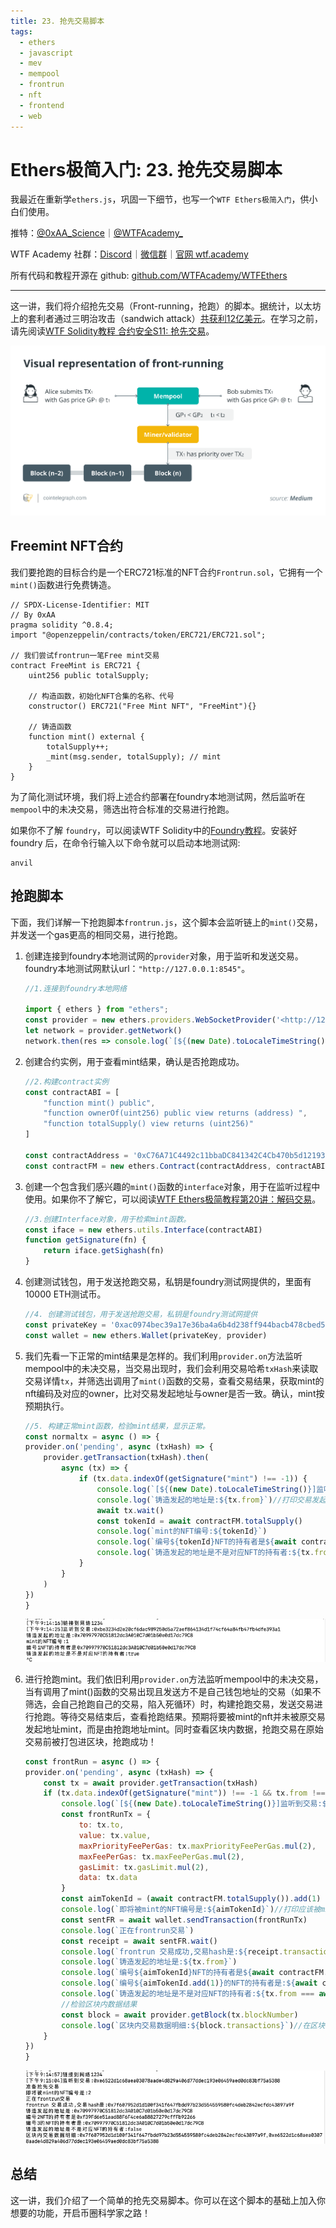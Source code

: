 ```yaml
---
title: 23. 抢先交易脚本
tags:
  - ethers
  - javascript
  - mev
  - mempool
  - frontrun
  - nft
  - frontend
  - web
---
```


# Ethers极简入门: 23. 抢先交易脚本

我最近在重新学`ethers.js`，巩固一下细节，也写一个`WTF Ethers极简入门`，供小白们使用。

推特：[@0xAA_Science](https://twitter.com/0xAA_Science)｜[@WTFAcademy_](https://twitter.com/WTFAcademy_)

WTF Academy 社群：[Discord](https://discord.gg/5akcruXrsk)｜[微信群](https://docs.google.com/forms/d/e/1FAIpQLSe4KGT8Sh6sJ7hedQRuIYirOoZK_85miz3dw7vA1-YjodgJ-A/viewform?usp=sf_link)｜[官网 wtf.academy](https://wtf.academy)

所有代码和教程开源在 github: [github.com/WTFAcademy/WTFEthers](https://github.com/WTFAcademy/WTF-Ethers)

---

这一讲，我们将介绍抢先交易（Front-running，抢跑）的脚本。据统计，以太坊上的套利者通过三明治攻击（sandwich attack）[共获利12亿美元](https://dune.com/chorus_one/ethereum-mev-data)。在学习之前，请先阅读[WTF Solidity教程 合约安全S11: 抢先交易](https://github.com/AmazingAng/WTFSolidity/blob/main/S11_Frontrun/readme.md)。

![](./img/23-1.png)

## Freemint NFT合约

我们要抢跑的目标合约是一个ERC721标准的NFT合约`Frontrun.sol`，它拥有一个`mint()`函数进行免费铸造。

```solidity
// SPDX-License-Identifier: MIT
// By 0xAA
pragma solidity ^0.8.4;
import "@openzeppelin/contracts/token/ERC721/ERC721.sol";

// 我们尝试frontrun一笔Free mint交易
contract FreeMint is ERC721 {
    uint256 public totalSupply;

    // 构造函数，初始化NFT合集的名称、代号
    constructor() ERC721("Free Mint NFT", "FreeMint"){}

    // 铸造函数
    function mint() external {
        totalSupply++;
        _mint(msg.sender, totalSupply); // mint
    }
}
```

为了简化测试环境，我们将上述合约部署在foundry本地测试网，然后监听在`mempool`中的未决交易，筛选出符合标准的交易进行抢跑。

如果你不了解 `foundry`，可以阅读WTF Solidity中的[Foundry教程](https://github.com/AmazingAng/WTF-Solidity/blob/main/Topics/Tools/TOOL07_Foundry/readme.md)。安装好 foundry 后，在命令行输入以下命令就可以启动本地测试网:

```shell
anvil
```

## 抢跑脚本

下面，我们详解一下抢跑脚本`frontrun.js`，这个脚本会监听链上的`mint()`交易，并发送一个gas更高的相同交易，进行抢跑。

1. 创建连接到foundry本地测试网的`provider`对象，用于监听和发送交易。foundry本地测试网默认url：`"http://127.0.0.1:8545"`。

    ```js
    //1.连接到foundry本地网络

    import { ethers } from "ethers";
    const provider = new ethers.providers.WebSocketProvider('<http://127.0.0.1:8545>')
    let network = provider.getNetwork()
    network.then(res => console.log(`[${(new Date).toLocaleTimeString()}]链接到网络${res.chainId}`))
    ```
2. 创建合约实例，用于查看mint结果，确认是否抢跑成功。

    ```js
    //2.构建contract实例
    const contractABI = [
        "function mint() public",
        "function ownerOf(uint256) public view returns (address) ",
        "function totalSupply() view returns (uint256)"
    ]

    const contractAddress = '0xC76A71C4492c11bbaDC841342C4Cb470b5d12193'//合约地址
    const contractFM = new ethers.Contract(contractAddress, contractABI, provider)
    ```
3. 创建一个包含我们感兴趣的`mint()`函数的`interface`对象，用于在监听过程中使用。如果你不了解它，可以阅读[WTF Ethers极简教程第20讲：解码交易](https://github.com/WTFAcademy/WTFEthers/blob/main/20_DecodeTx/readme.md)。

    ```js
    //3.创建Interface对象，用于检索mint函数。
    const iface = new ethers.utils.Interface(contractABI)
    function getSignature(fn) {
        return iface.getSighash(fn)
    }
    ```

4. 创建测试钱包，用于发送抢跑交易，私钥是foundry测试网提供的，里面有10000 ETH测试币。

    ```js
    //4. 创建测试钱包，用于发送抢跑交易，私钥是foundry测试网提供
    const privateKey = '0xac0974bec39a17e36ba4a6b4d238ff944bacb478cbed5efcae784d7bf4f2ff80'
    const wallet = new ethers.Wallet(privateKey, provider)
    ```

5. 我们先看一下正常的mint结果是怎样的。我们利用`provider.on`方法监听mempool中的未决交易，当交易出现时，我们会利用交易哈希`txHash`来读取交易详情`tx`，并筛选出调用了`mint()`函数的交易，查看交易结果，获取mint的nft编码及对应的owner，比对交易发起地址与owner是否一致。确认，mint按预期执行。

    ```js
    //5. 构建正常mint函数，检验mint结果，显示正常。
    const normaltx = async () => {
    provider.on('pending', async (txHash) => {
        provider.getTransaction(txHash).then(
            async (tx) => {
                if (tx.data.indexOf(getSignature("mint") !== -1)) {
                    console.log(`[${(new Date).toLocaleTimeString()}]监听到交易:${txHash}`)
                    console.log(`铸造发起的地址是:${tx.from}`)//打印交易发起地址
                    await tx.wait()
                    const tokenId = await contractFM.totalSupply()
                    console.log(`mint的NFT编号:${tokenId}`)
                    console.log(`编号${tokenId}NFT的持有者是${await contractFM.ownerOf(tokenId)}`)//打印nft持有者地址
                    console.log(`铸造发起的地址是不是对应NFT的持有者:${tx.from === await contractFM.ownerOf(tokenId)}`)//比较二者是否一致
                }
            }
        )
    })
    }
    ```

    ![](./img/23-2.png)

6. 进行抢跑mint。我们依旧利用`provider.on`方法监听mempool中的未决交易，当有调用了mint()函数的交易出现且发送方不是自己钱包地址的交易（如果不筛选，会自己抢跑自己的交易，陷入死循环）时，构建抢跑交易，发送交易进行抢跑。等待交易结束后，查看抢跑结果。预期将要被mint的nft并未被原交易发起地址mint，而是由抢跑地址mint。同时查看区块内数据，抢跑交易在原始交易前被打包进区块，抢跑成功！

    ```js
    const frontRun = async () => {
    provider.on('pending', async (txHash) => {
        const tx = await provider.getTransaction(txHash)
        if (tx.data.indexOf(getSignature("mint")) !== -1 && tx.from !== wallet.address) {
            console.log(`[${(new Date).toLocaleTimeString()}]监听到交易:${txHash}\n准备抢先交易`)
            const frontRunTx = {
                to: tx.to,
                value: tx.value,
                maxPriorityFeePerGas: tx.maxPriorityFeePerGas.mul(2),
                maxFeePerGas: tx.maxFeePerGas.mul(2),
                gasLimit: tx.gasLimit.mul(2),
                data: tx.data
            }
            const aimTokenId = (await contractFM.totalSupply()).add(1)
            console.log(`即将被mint的NFT编号是:${aimTokenId}`)//打印应该被mint的nft编号
            const sentFR = await wallet.sendTransaction(frontRunTx)
            console.log(`正在frontrun交易`)
            const receipt = await sentFR.wait()
            console.log(`frontrun 交易成功,交易hash是:${receipt.transactionHash}`)
            console.log(`铸造发起的地址是:${tx.from}`)
            console.log(`编号${aimTokenId}NFT的持有者是${await contractFM.ownerOf(aimTokenId)}`)//刚刚mint的nft持有者并不是tx.from
            console.log(`编号${aimTokenId.add(1)}的NFT的持有者是:${await contractFM.ownerOf(aimTokenId.add(1))}`)//tx.from被wallet.address抢跑，mint了下一个nft
            console.log(`铸造发起的地址是不是对应NFT的持有者:${tx.from === await contractFM.ownerOf(aimTokenId)}`)//比对地址，tx.from被抢跑
            //检验区块内数据结果
            const block = await provider.getBlock(tx.blockNumber)
            console.log(`区块内交易数据明细:${block.transactions}`)//在区块内，后发交易排在先发交易前，抢跑成功。
        }
    })
    }
    ```

    ![](./img/23-3.png)

## 总结

这一讲，我们介绍了一个简单的抢先交易脚本。你可以在这个脚本的基础上加入你想要的功能，开启币圈科学家之路！
